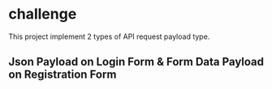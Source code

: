 # challenge

This project implement 2 types of API request payload type. 

## Json Payload on Login Form & Form Data Payload on Registration Form

